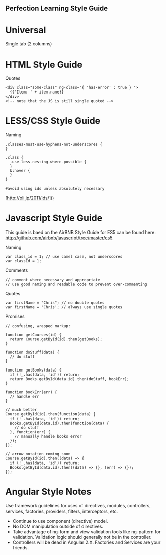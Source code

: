 ## Perfection Learning Style Guide

# Universal

Single tab (2 columns)


# HTML Style Guide

Quotes

```
<div class="some-class" ng-class="{ 'has-error' : true } ">
  {{'Item: ' + item.name}}
</div>
<!-- note that the JS is still single quoted -->
```

# LESS/CSS Style Guide

Naming

```
.classes-must-use-hyphens-not-underscores {
}

.class {
  .use-less-nesting-where-possible {
  }
  &:hover {
  }
}

#avoid using ids unless absolutely necessary
```
[http://oli.jp/2011/ids/]()

# Javascript Style Guide

This guide is baed on the AirBNB Style Guide for ES5 can be found here:
[http://github.com/airbnb/javascript/tree/master/es5
]()

Naming

```
var class_id = 1; // use camel case, not underscores
var classId = 1;
```

Comments

```
// comment where necessary and appropriate
// use good naming and readable code to prevent over-commenting

```

Quotes

```
var firstName = "Chris"; // no double quotes
var firstName = 'Chris'; // always use single quotes
```

Promises

```
// confusing, wrapped markup:

function getCourses(id) {
  return Course.getById(id).then(getBooks);
}

function doStuff(data) {
  // do stuff
}

function getBooks(data) {
  if (!_.has(data, 'id')) return;
  return Books.getById(data.id).then(doStuff, bookErr);
}

function bookErr(err) {
  // handle err
}

// much better
Course.getById(id).then(function(data) {
  if (!_.has(data, 'id')) return;
  Books.getById(data.id).then(function(data) {
  	// do stuff
  }, function(err) {
  	// manually handle books error
  });
});

// arrow notation coming soon
Course.getById(id).then((data) => {
  if (!_.has(data, 'id')) return;
  Books.getById(data.id).then((data) => {}, (err) => {});
});
```

# Angular Style Notes

Use framework guidelines for uses of directives, modules, controllers, services, factories, providers, filters, interceptors, etc.

- Continue to use component (directive) model.
- No DOM manipulation outside of directives.
- Take advantage of ng-form and view validation tools like ng-pattern for validation. Validation logic should generally not be in the controller.
- Controllers will be dead in Angular 2.X. Factories and Services are your friends.
